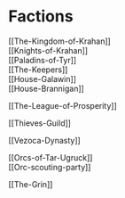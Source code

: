 # Factions
[[The-Kingdom-of-Krahan]]  
	[[Knights-of-Krahan]]  
	[[Paladins-of-Tyr]]  
	[[The-Keepers]]  
	[[House-Galawin]]  
	[[House-Brannigan]]

[[The-League-of-Prosperity]]

[[Thieves-Guild]]

[[Vezoca-Dynasty]]

[[Orcs-of-Tar-Ugruck]]  
	[[Orc-scouting-party]]

[[The-Grin]]

